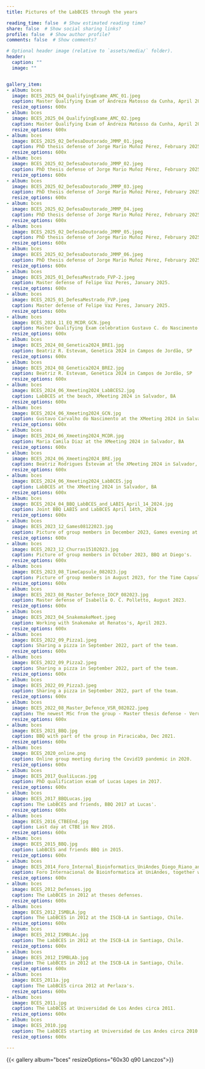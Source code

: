 ```yaml
---
title: Pictures of the LabBCES through the years

reading_time: false  # Show estimated reading time?
share: false  # Show social sharing links?
profile: false  # Show author profile?
comments: false  # Show comments?

# Optional header image (relative to `assets/media/` folder).
header:
  caption: ""
  image: ""


gallery_item:
- album: bces
  image: BCES_2025_04_QualifyingExame_AMC_01.jpeg
  caption: Master Qualifying Exam of Andreza Matosso da Cunha, April 2025.
  resize_options: 600x
- album: bces
  image: BCES_2025_04_QualifyingExame_AMC_02.jpeg
  caption: Master Qualifying Exam of Andreza Matosso da Cunha, April 2025.
  resize_options: 600x
- album: bces
  image: BCES_2025_02_DefesaDoutorado_JMMP_01.jpeg
  caption: PhD thesis defense of Jorge Mario Muñoz Pérez, February 2025.
  resize_options: 600x
- album: bces
  image: BCES_2025_02_DefesaDoutorado_JMMP_02.jpeg
  caption: PhD thesis defense of Jorge Mario Muñoz Pérez, February 2025.
  resize_options: 600x
- album: bces
  image: BCES_2025_02_DefesaDoutorado_JMMP_03.jpeg
  caption: PhD thesis defense of Jorge Mario Muñoz Pérez, February 2025.
  resize_options: 600x
- album: bces
  image: BCES_2025_02_DefesaDoutorado_JMMP_04.jpeg
  caption: PhD thesis defense of Jorge Mario Muñoz Pérez, February 2025.
  resize_options: 600x
- album: bces
  image: BCES_2025_02_DefesaDoutorado_JMMP_05.jpeg
  caption: PhD thesis defense of Jorge Mario Muñoz Pérez, February 2025.
  resize_options: 600x
- album: bces
  image: BCES_2025_02_DefesaDoutorado_JMMP_06.jpeg
  caption: PhD thesis defense of Jorge Mario Muñoz Pérez, February 2025.
  resize_options: 600x
- album: bces
  image: BCES_2025_01_DefesaMestrado_FVP-2.jpeg 
  caption: Master defense of Felipe Vaz Peres, January 2025.
  resize_options: 600x
- album: bces
  image: BCES_2025_01_DefesaMestrado_FVP.jpeg
  caption: Master defense of Felipe Vaz Peres, January 2025.
  resize_options: 600x
- album: bces
  image: BCES_2024_11_EQ_MCDR_GCN.jpeg
  caption: Master Qualifying Exam celebration Gustavo C. do Nascimento e Maria C. Diaz, November 2024.
  resize_options: 600x
- album: bces
  image: BCES_2024_08_Genetica2024_BRE1.jpg
  caption: Beatriz R. Estevam, Genetica 2024 in Campos de Jordão, SP
  resize_options: 600x
- album: bces
  image: BCES_2024_08_Genetica2024_BRE2.jpg
  caption: Beatriz R. Estevam, Genetica 2024 in Campos de Jordão, SP
  resize_options: 600x
- album: bces
  image: BCES_2024_06_Xmeeting2024_LabBCES2.jpg
  caption: LabBCES at the beach, XMeeting 2024 in Salvador, BA
  resize_options: 600x
- album: bces
  image: BCES_2024_06_Xmeeting2024_GCN.jpg
  caption: Gustavo Carvalho do Nascimento at the XMeeting 2024 in Salvador, BA
  resize_options: 600x
- album: bces
  image: BCES_2024_06_Xmeeting2024_MCDR.jpg
  caption: Maria Camila Diaz at the XMeeting 2024 in Salvador, BA
  resize_options: 600x
- album: bces
  image: BCES_2024_06_Xmeeting2024_BRE.jpg
  caption: Beatriz Rodrigues Estevam at the XMeeting 2024 in Salvador, BA
  resize_options: 600x
- album: bces
  image: BCES_2024_06_Xmeeting2024_LabBCES.jpg
  caption: LabBCES at the XMeeting 2024 in Salvador, BA
  resize_options: 600x
- album: bces
  image: BCES_2024_04_BBQ_LabBCES_and_LABIS_April_14_2024.jpg
  caption: Joint BBQ LABIS and LabBCES April 14th, 2024
  resize_options: 600x
- album: bces
  image: BCES_2023_12_Games08122023.jpg
  caption: Picture of group members in December 2023, Games evening at Diego's.
  resize_options: 600x
- album: bces
  image: BCES_2023_12_Churras15102023.jpg
  caption: Picture of group members in October 2023, BBQ at Diego's.
  resize_options: 600x
- album: bces
  image: BCES_2023_08_TimeCapsule_082023.jpg
  caption: Picture of group members in August 2023, for the Time Capsule.
  resize_options: 600x
- album: bces
  image: BCES_2023_08_Master_Defence_IOCP_082023.jpg
  caption: Master defense of Isabella O. C. Polletto, August 2023.
  resize_options: 600x
- album: bces
  image: BCES_2023_04_SnakemakeMeet.jpeg
  caption: Working with Snakemake at Renatos's, April 2023.
  resize_options: 600x
- album: bces
  image: BCES_2022_09_Pizza1.jpeg
  caption: Sharing a pizza in September 2022, part of the team.
  resize_options: 600x
- album: bces
  image: BCES_2022_09_Pizza2.jpeg
  caption: Sharing a pizza in September 2022, part of the team.
  resize_options: 600x
- album: bces
  image: BCES_2022_09_Pizza3.jpeg
  caption: Sharing a pizza in September 2022, part of the team.
  resize_options: 600x
- album: bces
  image: BCES_2022_08_Master_Defence_VSR_082022.jpeg
  caption: The newest MSc from the group - Master thesis defense - Verusca Semmler Rossi, August 2022.
  resize_options: 600x
- album: bces
  image: BCES_2021_BBQ.jpg
  caption: BBQ with part of the group in Piracicaba, Dec 2021.
  resize_options: 600x
- album: bces
  image: BCES_2020_online.png
  caption: Online group meeting during the Covid19 pandemic in 2020.
  resize_options: 600x
- album: bces
  image: BCES_2017_QualiLucas.jpg
  caption: PhD qualification exam of Lucas Lopes in 2017.
  resize_options: 600x
- album: bces
  image: BCES_2017_BBQLucas.jpg
  caption: The LabBCES and friends, BBQ 2017 at Lucas'.
  resize_options: 600x
- album: bces
  image: BCES_2016_CTBEEnd.jpg
  caption: Last day at CTBE in Nov 2016.
  resize_options: 600x
- album: bces
  image: BCES_2015_BBQ.jpg
  caption: LabBCES and friends BBQ in 2015.
  resize_options: 600x
- album: bces
  image: BCES_2014_Foro_Internal_Bioinformatics_UniAndes_Diego_Riano_and_Alejandro_Reyes_Apr_10_2014.jpg
  caption: Foro Internacional de Bioinformatica at UniAndes, together with Alejandro Reyes, April 2014, Bogotá, Colombia.
  resize_options: 600x
- album: bces
  image: BCES_2012_Defenses.jpg
  caption: The LabBCES in 2012 at theses defenses.
  resize_options: 600x
- album: bces
  image: BCES_2012_ISMBLA.jpg
  caption: The LabBCES in 2012 at the ISCB-LA in Santiago, Chile.
  resize_options: 600x
- album: bces
  image: BCES_2012_ISMBLAc.jpg
  caption: The LabBCES in 2012 at the ISCB-LA in Santiago, Chile.
  resize_options: 600x
- album: bces
  image: BCES_2012_ISMBLAb.jpg
  caption: The LabBCES in 2012 at the ISCB-LA in Santiago, Chile.
  resize_options: 600x
- album: bces
  image: BCES_2011a.jpg
  caption: The LabBCES circa 2012 at Perlaza's.
  resize_options: 600x
- album: bces
  image: BCES_2011.jpg
  caption: The LabBCES at Universidad de Los Andes circa 2011.
  resize_options: 600x
- album: bces
  image: BCES_2010.jpg
  caption: The LabBCES starting at Universidad de Los Andes circa 2010
  resize_options: 600x

---
```

{{< gallery album="bces" resizeOptions="60x30 q90 Lanczos">}} 
